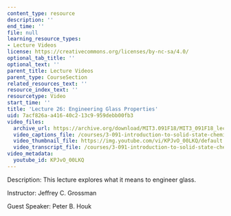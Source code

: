 ```yaml
---
content_type: resource
description: ''
end_time: ''
file: null
learning_resource_types:
- Lecture Videos
license: https://creativecommons.org/licenses/by-nc-sa/4.0/
optional_tab_title: ''
optional_text: ''
parent_title: Lecture Videos
parent_type: CourseSection
related_resources_text: ''
resource_index_text: ''
resourcetype: Video
start_time: ''
title: 'Lecture 26: Engineering Glass Properties'
uid: 7acf826a-a416-40c2-13c9-959debb00fb3
video_files:
  archive_url: https://archive.org/download/MIT3.091F18/MIT3_091F18_lec26_300k.mp4
  video_captions_file: /courses/3-091-introduction-to-solid-state-chemistry-fall-2018/KPJvO_00LKQ_captions.webvtt
  video_thumbnail_file: https://img.youtube.com/vi/KPJvO_00LKQ/default.jpg
  video_transcript_file: /courses/3-091-introduction-to-solid-state-chemistry-fall-2018/KPJvO_00LKQ_transcript.pdf
video_metadata:
  youtube_id: KPJvO_00LKQ
---
```


Description: This lecture explores what it means to engineer glass.

Instructor: Jeffrey C. Grossman

Guest Speaker: Peter B. Houk

